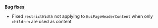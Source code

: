 **Bug fixes**

- Fixed `restrictWidth` not applying to `EuiPageHeaderContent` when only `children` are used as content

